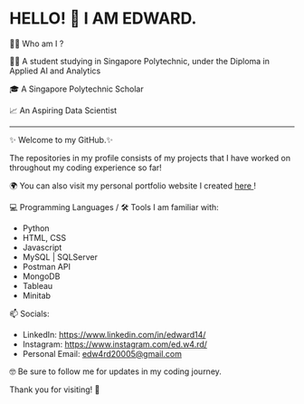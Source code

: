 # HELLO! 👋 I AM EDWARD.

🤷‍♂️ Who am I ?

👨‍🎓 A student studying in Singapore Polytechnic, under the Diploma in Applied AI and Analytics

🎓 A Singapore Polytechnic Scholar

📈 An Aspiring Data Scientist

--------

✨ Welcome to my GitHub.✨ 

The repositories in my profile consists of my projects that I have worked on throughout my coding experience so far!

🌍 You can also visit my personal portfolio website I created <a href="https://edwards-website.netlify.app" target="_blank"> here </a> !

💻 Programming Languages / 🛠️ Tools I am familiar with:
<ul>
  <li>Python</li>
  <li>HTML, CSS</li>
  <li>Javascript</li>
  <li>MySQL | SQLServer</li>
  <li>Postman API</li>
  <li>MongoDB</li>
  <li>Tableau</li>
  <li>Minitab</li>
</ul>

 📫 Socials:
- LinkedIn: https://www.linkedin.com/in/edward14/
- Instagram: https://www.instagram.com/ed.w4.rd/
- Personal Email: edw4rd20005@gmail.com

🤓 Be sure to follow me for updates in my coding journey. 

Thank you for visiting! 🤩
<!--
**Edw4rd14/Edw4rd14** is a ✨ _special_ ✨ repository because its `README.md` (this file) appears on your GitHub profile.

Here are some ideas to get you started:

- 🔭 I’m currently working on ...
- 🌱 I’m currently learning ...
- 👯 I’m looking to collaborate on ...
- 🤔 I’m looking for help with ...
- 💬 Ask me about ...
- 📫 How to reach me: ...
- 😄 Pronouns: ...
- ⚡ Fun fact: ...
-->
